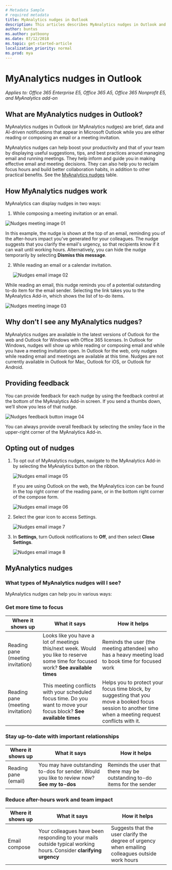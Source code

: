 ```yaml
---
# Metadata Sample
# required metadata
title: MyAnalytics nudges in Outlook
description: This articles describes MyAnalytics nudges in Outlook and how they work.
author: buntus
ms.author: patboony
ms.date: 07/12/2018
ms.topic: get-started-article
localization_priority: normal 
ms.prod: mya
---
```


# MyAnalytics nudges in Outlook

_Applies to: Office 365 Enterprise E5, Office 365 A5, Office 365 Nonprofit E5, and MyAnalytics add-on_

## What are MyAnalytics nudges in Outlook? 
MyAnalytics nudges in Outlook (or MyAnalytics nudges) are brief, data and AI-driven notifications that appear in Microsoft Outlook while you are either reading or composing an email or a meeting invitation.  

MyAnalytics nudges can help boost your productivity and that of your team by displaying useful suggestions, tips, and best practices around managing email and running meetings. They help inform and guide you in making effective email and meeting decisions. They can also help you to reclaim focus hours and build better collaboration habits, in addition to other practical benefits. See the
[MyAnalytics nudges](#myanalytics-nudges) table.

## How MyAnalytics nudges work 
MyAnalytics can display nudges in two ways: 

1.  While composing a meeting invitation or an email.

 ![Nudges meeting image 01](../../Images/mya/use/nudges-meeting-01.png)

 In this example, the nudge is shown at the top of an email, reminding you of the after-hours impact you’ve generated for your colleagues. The nudge suggests that you clarify the email's urgency, so that recipients know if it can wait until working hours. Alternatively, you can hide the nudge temporarily by selecting **Dismiss this message**. 

2. While reading an email or a calendar invitation. 

   ![Nudges email image 02](../../Images/mya/use/nudges-email-02.png)

While reading an email, this nudge reminds you of a potential outstanding to-do item for the email sender. Selecting the link takes you to the MyAnalytics Add-in, which shows the list of to-do items. 
 
![Nudges meeting image 03](../../Images/mya/use/nudges-meeting-summary_03.png)


## Why don’t I see any MyAnalytics nudges? 
MyAnalytics nudges are available in the latest versions of Outlook for the web and Outlook for Windows with Office 365 licenses. In Outlook for Windows, nudges will show up while reading or composing email and while you have a meeting invitation open. In Outlook for the web, only nudges while reading email and meetings are available at this time. Nudges are not currently available in Outlook for Mac, Outlook for iOS, or Outlook for Android. 

## Providing feedback 
You can provide feedback for each nudge by using the feedback control at the bottom of the MyAnalytics Add-in screen. If you send a thumbs down, we’ll show you less of that nudge. 

   ![Nudges feedback button image 04](../../Images/mya/use/nudges-feedback-04.png)

You can always provide overall feedback by selecting the smiley face in the upper-right corner of the MyAnalytics Add-in. 

## Opting out of nudges

1. To opt out of MyAnalytics nudges, navigate to the MyAnalytics Add-in by selecting the MyAnalytics button on the ribbon.  

      ![Nudges email image 05](../../Images/mya/use/nudges-mya-tab-05.png)

      If you are using Outlook on the web, the MyAnalytics icon can be found in the top right corner of the reading pane, or in the bottom right corner of the compose form.

     ![Nudges email image 06](../../Images/mya/use/nudges-reply-all-06.png)

2. Select the gear icon to access Settings.

   ![Nudges email image 7](../../Images/mya/use/nudges-email-07.png)

3.  In **Settings**, turn Outlook notifications to **Off**, and then select **Close Settings**.

    ![Nudges email image 8](../../Images/mya/use/nudges-email-08.png)


## MyAnalytics nudges
 
### What types of MyAnalytics nudges will I see? 
MyAnalytics nudges can help you in various ways:

### Get more time to focus

| Where it shows up  | What it says | How it helps  |
|------|-------|---------|
|Reading pane (meeting invitation)|Looks like you have a lot of meetings this/next week. Would you like to reserve some time for focused work? **See available times**|Reminds the user (the meeting attendee) who has a heavy meeting load to book time for focused work|
|Reading pane (meeting invitation)|This meeting conflicts with your scheduled focus time. Do you want to move your focus block? **See available times**|Helps you to protect your focus time block, by suggesting that you move a booked focus session to another time when a meeting request conflicts with it.|

### Stay up-to-date with important relationships

| Where it shows up | What it says | How it helps |
|------|-------|---------|
| Reading pane (email) | You may have outstanding to-dos for sender. Would you like to review now? **See my to-dos** | Reminds the user that there may be outstanding to-do items for the sender |


### Reduce after-hours work and team impact 
| Where it shows up  | What it says | How it helps |
|------|-------|---------|
|Email compose | Your colleagues have been responding to your mails outside typical working hours. Consider **clarifying urgency** |Suggests that the user clarify the degree of urgency when emailing colleagues outside work hours |
